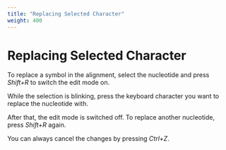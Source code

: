 ```yaml
---
title: "Replacing Selected Character"
weight: 400
---
```


# Replacing Selected Character

To replace a symbol in the alignment, select the nucleotide and press _Shift+R_ to switch the edit mode on.

While the selection is blinking, press the keyboard character you want to replace the nucleotide with.

After that, the edit mode is switched off. To replace another nucleotide, press _Shift+R_ again.

You can always cancel the changes by pressing _Ctrl+Z_.
